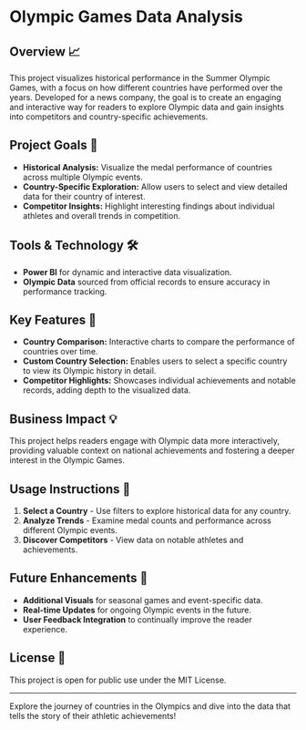 # Olympic Games Data Analysis

## Overview 📈
This project visualizes historical performance in the Summer Olympic Games, with a focus on how different countries have performed over the years. Developed for a news company, the goal is to create an engaging and interactive way for readers to explore Olympic data and gain insights into competitors and country-specific achievements.

## Project Goals 🎯
- **Historical Analysis:** Visualize the medal performance of countries across multiple Olympic events.
- **Country-Specific Exploration:** Allow users to select and view detailed data for their country of interest.
- **Competitor Insights:** Highlight interesting findings about individual athletes and overall trends in competition.

## Tools & Technology 🛠️
- **Power BI** for dynamic and interactive data visualization.
- **Olympic Data** sourced from official records to ensure accuracy in performance tracking.

## Key Features 🚀
- **Country Comparison:** Interactive charts to compare the performance of countries over time.
- **Custom Country Selection:** Enables users to select a specific country to view its Olympic history in detail.
- **Competitor Highlights:** Showcases individual achievements and notable records, adding depth to the visualized data.

## Business Impact 💡
This project helps readers engage with Olympic data more interactively, providing valuable context on national achievements and fostering a deeper interest in the Olympic Games.

## Usage Instructions 📘
1. **Select a Country** - Use filters to explore historical data for any country.
2. **Analyze Trends** - Examine medal counts and performance across different Olympic events.
3. **Discover Competitors** - View data on notable athletes and achievements.

## Future Enhancements 🔮
- **Additional Visuals** for seasonal games and event-specific data.
- **Real-time Updates** for ongoing Olympic events in the future.
- **User Feedback Integration** to continually improve the reader experience.

## License 📄
This project is open for public use under the MIT License.

---

Explore the journey of countries in the Olympics and dive into the data that tells the story of their athletic achievements!
